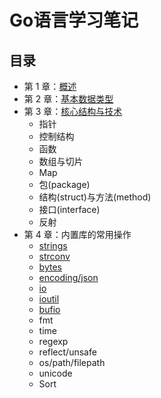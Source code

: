 # Go语言学习笔记

## 目录

- 第 1 章：[概述](01.md)
- 第 2 章：[基本数据类型](02.md)
- 第 3 章：[核心结构与技术](03.md)
  * 指针
  * 控制结构
  * 函数
  * 数组与切片
  * Map
  * 包(package)
  * 结构(struct)与方法(method)
  * 接口(interface)
  * 反射
- 第 4 章：内置库的常用操作
  * [strings](strings.md)
  * [strconv](strconv.md)
  * [bytes](bytes.md)
  * [encoding/json](json.md)
  * [io](io.md)
  * [ioutil](ioutil.md)
  * [bufio](bufio.md)
  * fmt
  * time
  * regexp
  * reflect/unsafe
  * os/path/filepath
  * unicode
  * Sort
